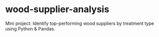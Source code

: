 # wood-supplier-analysis
Mini project: Identify top-performing wood suppliers by treatment type using Python &amp; Pandas.
